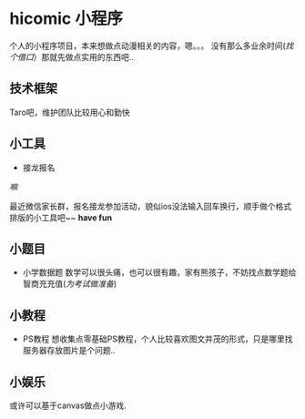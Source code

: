 hicomic 小程序
===

个人的小程序项目，本来想做点动漫相关的内容，嗯。。。 没有那么多业余时间(*找个借口*）那就先做点实用的东西吧..

技术框架
---
Taro吧，维护团队比较用心和勤快

小工具
---
- 接龙报名

*嘛*  

最近微信家长群，报名接龙参加活动，貌似ios没法输入回车换行，顺手做个格式排版的小工具吧~~  **have fun**

小题目
---
- 小学数据题
数学可以很头痛，也可以很有趣，家有熊孩子，不妨找点数学题给智商充充值(*为考试做准备*)

小教程
---
- PS教程
想收集点零基础PS教程，个人比较喜欢图文并茂的形式，只是哪里找服务器存放图片是个问题..


小娱乐
---
或许可以基于canvas做点小游戏.
